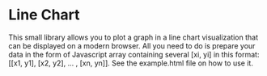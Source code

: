 Line Chart
==========

This small library allows you to plot a graph in a line chart visualization
that can be displayed on a modern browser.
All you need to do is prepare your data in the form of
Javascript array containing several [xi, yi] in this format:
[[x1, y1], [x2, y2], ... , [xn, yn]].
See the example.html file on how to use it.
